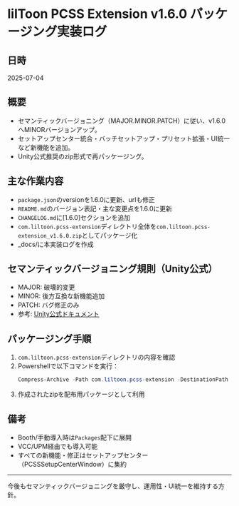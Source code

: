 # lilToon PCSS Extension v1.6.0 パッケージング実装ログ

## 日時
2025-07-04

## 概要
- セマンティックバージョニング（MAJOR.MINOR.PATCH）に従い、v1.6.0へMINORバージョンアップ。
- セットアップセンター統合・バッチセットアップ・プリセット拡張・UI統一など新機能を追加。
- Unity公式推奨のzip形式で再パッケージング。

## 主な作業内容
- `package.json`のversionを1.6.0に更新、urlも修正
- `README.md`のバージョン表記・主な変更点を1.6.0に更新
- `CHANGELOG.md`に[1.6.0]セクションを追加
- `com.liltoon.pcss-extension`ディレクトリ全体を`com.liltoon.pcss-extension_v1.6.0.zip`としてパッケージ化
- _docs/に本実装ログを作成

## セマンティックバージョニング規則（Unity公式）
- MAJOR: 破壊的変更
- MINOR: 後方互換な新機能追加
- PATCH: バグ修正のみ
- 参考: [Unity公式ドキュメント](https://docs.unity3d.com/Manual/upm-semver.html)

## パッケージング手順
1. `com.liltoon.pcss-extension`ディレクトリの内容を確認
2. Powershellで以下コマンドを実行：
   ```powershell
   Compress-Archive -Path com.liltoon.pcss-extension -DestinationPath com.liltoon.pcss-extension_v1.6.0.zip -Force
   ```
3. 作成されたzipを配布用パッケージとして利用

## 備考
- Booth/手動導入時は`Packages`配下に展開
- VCC/UPM経由でも導入可能
- すべての新機能・修正はセットアップセンター（PCSSSetupCenterWindow）に集約

---

今後もセマンティックバージョニングを厳守し、運用性・UI統一を維持する方針。 